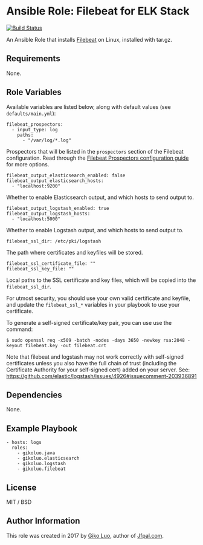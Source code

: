 # Ansible Role: Filebeat for ELK Stack

[![Build Status](https://travis-ci.org/geerlingguy/ansible-role-filebeat.svg?branch=master)](https://travis-ci.org/geerlingguy/ansible-role-filebeat)

An Ansible Role that installs [Filebeat](https://www.elastic.co/products/beats/filebeat) on Linux, installed with tar.gz.

## Requirements

None.

## Role Variables

Available variables are listed below, along with default values (see `defaults/main.yml`):

    filebeat_prospectors:
      - input_type: log
        paths:
          - "/var/log/*.log"

Prospectors that will be listed in the `prospectors` section of the Filebeat configuration. Read through the [Filebeat Prospectors configuration guide](https://www.elastic.co/guide/en/beats/filebeat/current/configuration-filebeat-options.html) for more options.

    filebeat_output_elasticsearch_enabled: false
    filebeat_output_elasticsearch_hosts:
      - "localhost:9200"

Whether to enable Elasticsearch output, and which hosts to send output to.

    filebeat_output_logstash_enabled: true
    filebeat_output_logstash_hosts:
      - "localhost:5000"

Whether to enable Logstash output, and which hosts to send output to.

    filebeat_ssl_dir: /etc/pki/logstash

The path where certificates and keyfiles will be stored.

    filebeat_ssl_certificate_file: ""
    filebeat_ssl_key_file: ""

Local paths to the SSL certificate and key files, which will be copied into the `filebeat_ssl_dir`.

For utmost security, you should use your own valid certificate and keyfile, and update the `filebeat_ssl_*` variables in your playbook to use your certificate.

To generate a self-signed certificate/key pair, you can use use the command:

    $ sudo openssl req -x509 -batch -nodes -days 3650 -newkey rsa:2048 -keyout filebeat.key -out filebeat.crt

Note that filebeat and logstash may not work correctly with self-signed certificates unless you also have the full chain of trust (including the Certificate Authority for your self-signed cert) added on your server. See: https://github.com/elastic/logstash/issues/4926#issuecomment-203936891

## Dependencies

None.

## Example Playbook

    - hosts: logs
      roles:
        - gikoluo.java
        - gikoluo.elasticsearch
        - gikoluo.logstash
        - gikoluo.filebeat

## License

MIT / BSD

## Author Information

This role was created in 2017 by [Giko Luo](http://www.luochunhui.com/), author of [Jfpal.com](https://www.jfpal.com/).
